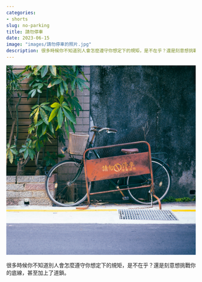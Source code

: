 ```yaml
---
categories:
- shorts
slug: no-parking
title: 請勿停車
date: 2023-06-15
image: "images/請勿停車的照片.jpg"
description: 很多時候你不知道別人會怎麼遵守你想定下的規矩，是不在乎？還是刻意想挑戰你的底線，甚至加上了道鎖。
---
```


![請勿停車的照片](cover.jpg)

很多時候你不知道別人會怎麼遵守你想定下的規矩，是不在乎？還是刻意想挑戰你的底線，甚至加上了道鎖。

